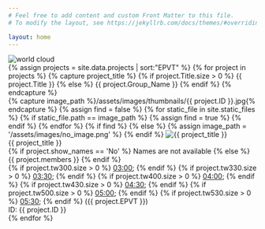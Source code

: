 ```yaml
---
# Feel free to add content and custom Front Matter to this file.
# To modify the layout, see https://jekyllrb.com/docs/themes/#overriding-theme-defaults

layout: home
---
```


<div class="hero">
  <img alt="world cloud" src="{{ '/assets/images/wordcloud.png' | relative_url }}">
</div>

<div class="projects-grid">
{% assign projects = site.data.projects | sort:"EPVT" %}
{% for project in projects %}
{% capture project_title %} {% if project.Title.size > 0 %} {{ project.Title }} {% else %} {{ project.Group_Name }} {% endif %} {% endcapture %}
<div class="projects-cell">
  <div class="projects-image">
    {% capture image_path %}/assets/images/thumbnails/{{ project.ID }}.jpg{% endcapture %}
    {% assign find = false %}
    {% for static_file in site.static_files %}
      {% if static_file.path == image_path %}
          {% assign find = true %}
      {% endif %}
    {% endfor %}
    {% if find %} {% else %} {% assign image_path = '/assets/images/no_image.png' %} {% endif %}
    <img alt="{{ project_title }}" src="{{ image_path | relative_url }}" class="poster-image">
  </div>
  <div class="projects-name">
    {{ project_title }}
  </div>
  <div class="projects-members">
    {% if project.show_names == 'No' %} Names are not available {% else %} {{ project.members }} {% endif %}
  </div>
  <div class="projects-time">
    {% if project.tw300.size > 0 %} <a href="{{ project.tw300 }}" target="zoom_link">03:00</a>; {% endif %}
    {% if project.tw330.size > 0 %} <a href="{{ project.tw330 }}" target="zoom_link">03:30</a>; {% endif %}
    {% if project.tw400.size > 0 %} <a href="{{ project.tw400 }}" target="zoom_link">04:00</a>; {% endif %}
    {% if project.tw430.size > 0 %} <a href="{{ project.tw430 }}" target="zoom_link">04:30</a>; {% endif %}
    {% if project.tw500.size > 0 %} <a href="{{ project.tw500 }}" target="zoom_link">05:00</a>; {% endif %}
    {% if project.tw530.size > 0 %} <a href="{{ project.tw530 }}" target="zoom_link">05:30</a>; {% endif %}
    ({{ project.EPVT }})
  </div>
  <div class="projects-members">
    ID: {{ project.ID }}
  </div>
</div>
{% endfor %}
</div>